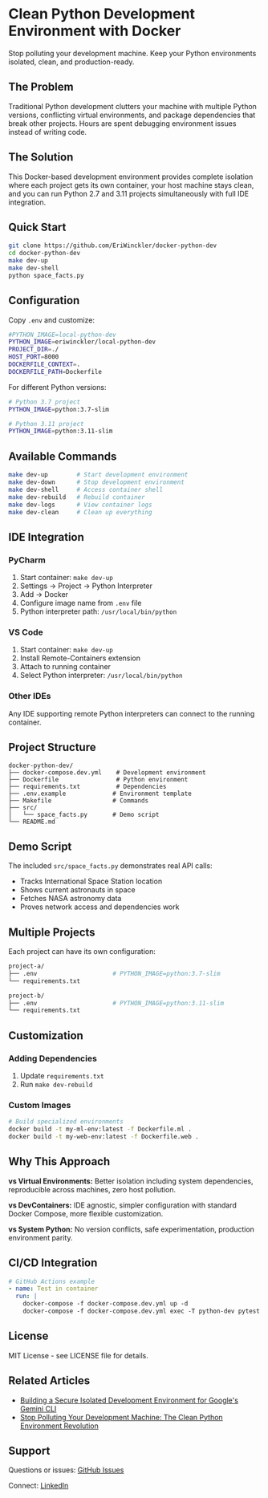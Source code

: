 # Clean Python Development Environment with Docker

Stop polluting your development machine. Keep your Python environments isolated, clean, and production-ready.

## The Problem

Traditional Python development clutters your machine with multiple Python versions, conflicting virtual environments, and package dependencies that break other projects. Hours are spent debugging environment issues instead of writing code.

## The Solution

This Docker-based development environment provides complete isolation where each project gets its own container, your host machine stays clean, and you can run Python 2.7 and 3.11 projects simultaneously with full IDE integration.

## Quick Start

```bash
git clone https://github.com/EriWinckler/docker-python-dev
cd docker-python-dev
make dev-up
make dev-shell
python space_facts.py
```

## Configuration

Copy `.env` and customize:

```bash
#PYTHON_IMAGE=local-python-dev
PYTHON_IMAGE=eriwinckler/local-python-dev
PROJECT_DIR=./
HOST_PORT=8000
DOCKERFILE_CONTEXT=.
DOCKERFILE_PATH=Dockerfile
```

For different Python versions:
```bash
# Python 3.7 project
PYTHON_IMAGE=python:3.7-slim

# Python 3.11 project  
PYTHON_IMAGE=python:3.11-slim
```

## Available Commands

```bash
make dev-up        # Start development environment
make dev-down      # Stop development environment
make dev-shell     # Access container shell
make dev-rebuild   # Rebuild container
make dev-logs      # View container logs
make dev-clean     # Clean up everything
```

## IDE Integration

### PyCharm
1. Start container: `make dev-up`
2. Settings → Project → Python Interpreter
3. Add → Docker
4. Configure image name from `.env` file
5. Python interpreter path: `/usr/local/bin/python`

### VS Code
1. Start container: `make dev-up`
2. Install Remote-Containers extension
3. Attach to running container
4. Select Python interpreter: `/usr/local/bin/python`

### Other IDEs
Any IDE supporting remote Python interpreters can connect to the running container.

## Project Structure

```
docker-python-dev/
├── docker-compose.dev.yml    # Development environment
├── Dockerfile                # Python environment
├── requirements.txt          # Dependencies
├── .env.example             # Environment template
├── Makefile                 # Commands
├── src/
│   └── space_facts.py       # Demo script
└── README.md
```

## Demo Script

The included `src/space_facts.py` demonstrates real API calls:
- Tracks International Space Station location
- Shows current astronauts in space  
- Fetches NASA astronomy data
- Proves network access and dependencies work

## Multiple Projects

Each project can have its own configuration:

```bash
project-a/
├── .env                     # PYTHON_IMAGE=python:3.7-slim
└── requirements.txt

project-b/  
├── .env                     # PYTHON_IMAGE=python:3.11-slim
└── requirements.txt
```

## Customization

### Adding Dependencies
1. Update `requirements.txt`
2. Run `make dev-rebuild`

### Custom Images
```bash
# Build specialized environments
docker build -t my-ml-env:latest -f Dockerfile.ml .
docker build -t my-web-env:latest -f Dockerfile.web .
```

## Why This Approach

**vs Virtual Environments:** Better isolation including system dependencies, reproducible across machines, zero host pollution.

**vs DevContainers:** IDE agnostic, simpler configuration with standard Docker Compose, more flexible customization.

**vs System Python:** No version conflicts, safe experimentation, production environment parity.

## CI/CD Integration

```yaml
# GitHub Actions example
- name: Test in container
  run: |
    docker-compose -f docker-compose.dev.yml up -d
    docker-compose -f docker-compose.dev.yml exec -T python-dev pytest
```

## License

MIT License - see LICENSE file for details.

## Related Articles

- [Building a Secure Isolated Development Environment for Google's Gemini CLI](https://medium.com/@efwinckler/building-a-secure-isolated-development-environment-for-googles-gemini-cli-83fbb443be81)
- [Stop Polluting Your Development Machine: The Clean Python Environment Revolution](https://medium.com/@your-medium-handle/your-article-url)

## Support

Questions or issues: [GitHub Issues](https://github.com/EriWinckler/docker-python-dev/issues)

Connect: [LinkedIn](https://www.linkedin.com/in/eridan-winckler-449798169/)